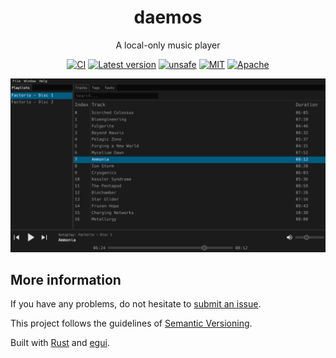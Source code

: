 <div align="center">

# daemos

A local-only music player

[![CI][s1]][l1] [![Latest version][s2]][l2] [![unsafe][s3]][l3] [![MIT][s4]][l4] [![Apache][s5]][l5]

[s1]: https://github.com/Xithrius/daemos/actions/workflows/ci.yml/badge.svg
[l1]: https://github.com/Xithrius/daemos/actions/workflows/ci.yml

[s2]: https://img.shields.io/crates/v/daemos.svg
[l2]: https://crates.io/crates/daemos

[s3]: https://img.shields.io/badge/unsafe-forbidden-success.svg
[l3]: https://github.com/rust-secure-code/safety-dance/

[s4]: https://img.shields.io/badge/license-MIT-blue.svg
[l4]: https://github.com/Xithrius/daemos/blob/main/LICENSE-MIT

[s5]: https://img.shields.io/badge/license-Apache-blue.svg
[l5]: https://github.com/Xithrius/daemos/blob/main/LICENSE-APACHE

<img src="static/assets/preview.png" />

</div>

## More information

If you have any problems, do not hesitate to [submit an issue](https://github.com/Xithrius/daemos/issues/new/choose).

This project follows the guidelines of [Semantic Versioning](https://semver.org/).

Built with [Rust](https://github.com/rust-lang/rust) and [egui](https://github.com/emilk/egui).

